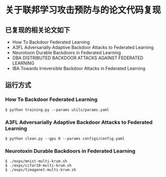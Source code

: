 # 关于联邦学习攻击预防与的论文代码复现
## 已复现的相关论文如下
* How To Backdoor Federated Learning
* A3FL Adversarially Adaptive Backdoor Attacks to Federated Learning
* Neurotoxin Durable Backdoors in Federated Learning
* DBA DISTRIBUTED BACKDOOR ATTACKS AGAINST FEDERATED LEARNING
* IBA Towards Irreversible Backdoor Attacks in Federated Learning

## 运行方式
### How To Backdoor Federated Learning
```
$ python training.py --params utils/params.yaml
```

### A3FL Adversarially Adaptive Backdoor Attacks to Federated Learning
```
$ python clean.py --gpu 0 --params configs/config.yaml
```

### Neurotoxin Durable Backdoors in Federated Learning
```
$ ./exps/mnist-multi-krum.sh
$ ./exps/cifar10-multi-krum.sh 
$ ./exps/timagenet-multi-krum.sh 
```

